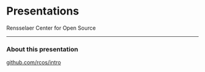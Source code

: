 # Presentations

Rensselaer Center for Open Source

---

### About this presentation

[github.com/rcos/intro](https://github.com/rcos/intro)

